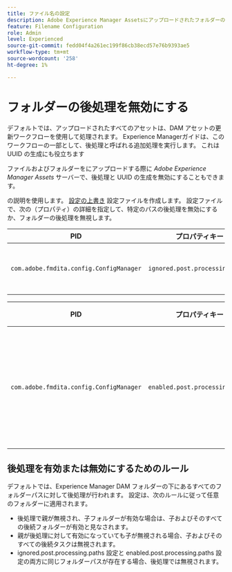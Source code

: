 ```yaml
---
title: ファイル名の設定
description: Adobe Experience Manager Assetsにアップロードされたフォルダーの後処理を無効にする方法を説明します
feature: Filename Configuration
role: Admin
level: Experienced
source-git-commit: fedd04f4a261ec199f86cb38ecd57e76b9393ae5
workflow-type: tm+mt
source-wordcount: '258'
ht-degree: 1%

---
```



# フォルダーの後処理を無効にする

デフォルトでは、アップロードされたすべてのアセットは、DAM アセットの更新ワークフローを使用して処理されます。 Experience Managerガイドは、このワークフローの一部として、後処理と呼ばれる追加処理を実行します。 これは UUID の生成にも役立ちます

ファイルおよびフォルダーをにアップロードする際に *Adobe Experience Manager Assets* サーバーで、後処理と UUID の生成を無効にすることもできます。


の説明を使用します。 [設定の上書き](download-install-additional-config-override.md#) 設定ファイルを作成します。 設定ファイルで、次の（プロパティ）の詳細を指定して、特定のパスの後処理を無効にするか、フォルダーの後処理を無視します。

| PID | プロパティキー | プロパティの値 |
|---|------------|--------------|
| `com.adobe.fmdita.config.ConfigManager` | `ignored.post.processing.paths` | 標準の NODE_path （複数値プロパティ、OPTIONSを省略する文字列）を設定する文字列値 `/` 最後に） <br> **デフォルト値**: `/content/dam/projects/translation_output` |


| PID | プロパティキー | プロパティの値 |
|---|------------|--------------|
| `com.adobe.fmdita.config.ConfigManager` | `enabled.post.processing.paths` | 標準の NODE_path （複数値プロパティ、OPTIONSを省略する文字列）を設定する文字列値 `/` 最後に） <br> **デフォルト値**: `/content/dam` |


## 後処理を有効または無効にするためのルール

デフォルトでは、Experience Manager DAM フォルダーの下にあるすべてのフォルダーパスに対して後処理が行われます。 設定は、次のルールに従って任意のフォルダーに適用されます。

* 後処理で親が無視され、子フォルダーが有効な場合は、子およびそのすべての後続フォルダーが有効と見なされます。
* 親が後処理に対して有効になっていても子が無視される場合、子およびそのすべての後続タスクは無視されます。
* ignored.post.processing.paths 設定と enabled.post.processing.paths 設定の両方に同じフォルダーパスが存在する場合、後処理では無視されます。
